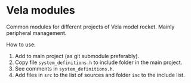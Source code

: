 # Vela modules

Common modules for different projects of Vela model rocket.
Mainly peripheral management.

How to use:

1. Add to main project (as git submodule preferably).
2. Copy file `system_definitions.h` to include folder in the main project.
3. See comments in `system_definitions.h`.
4. Add files in `src` to the list of sources and folder `inc` to the include list.
